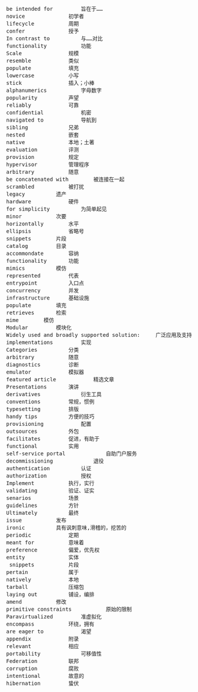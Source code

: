 <pre>
be intended for			旨在于……
novice				初学者
lifecycle			周期
confer				授予
In contrast to			与……对比
functionality			功能
Scale				规模
resemble			类似
populate			填充
lowercase			小写
stick				插入；小棒
alphanumerics			字母数字
popularity			声望
reliably			可靠
confidential			机密
navigated to			导航到
sibling				兄弟
nested				嵌套
native				本地；土著
evaluation			评测
provision			规定
hypervisor			管理程序
arbitrary			随意
be concatenated with		被连接在一起
scrambled			被打扰
legacy			遗产
hardware			硬件
for simplicity			为简单起见
minor			次要
horizontally		水平
ellipsis			省略号
snippets		片段
catalog			目录
accommondate		容纳
functionality		功能
mimics			模仿
represented			代表
entrypoint			入口点
concurrency			并发
infrastructure		基础设施
populate		填充
retrieves		检索
mime		模仿
Modular			模块化
Widely used and broadly supported solution:		广泛应用及支持
implementations			实现
Categories			分类
arbitrary			随意
diagnostics			诊断
emulator			模拟器
featured article			精选文章
Presentations		演讲
derivatives 			衍生工具
conventions			常规，惯例
typesetting 		排版
handy tips			方便的技巧 
provisioning			配置
outsources			外包
facilitates			促进，有助于
functional			实用
self-service portal 			自助门户服务
decommissioning 			退役
authentication			认证
authorization			授权
Implement			执行，实行
validating			验证、证实
senarios			场景
guidelines			方针
Ultimately			最终
issue			发布
ironic			具有讽刺意味,滑稽的，挖苦的
periodic			定期
meant for 			意味着
preference			偏爱，优先权
entity				实体
 snippets 			片段
pertain				属于
natively			本地
tarball				压缩包
laying out			铺设，编排
amend			修改
primitive constraints			原始的限制
Paravirtualized			准虚拟化
encompass			环绕，拥有
are eager to			渴望
appendix			附录
relevant			相应
portability				可移值性
Federation			联邦
corruption			腐败
intentional			故意的
hibernation			蛰伏
</pre>



